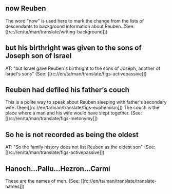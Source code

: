 ## now Reuben ##

The word "now" is used here to mark the change from the lists of descendants to background information about Reuben. (See: [[rc://en/ta/man/translate/writing-background]])

## but his birthright was given to the sons of Joseph son of Israel ##

AT: "but Israel gave Reuben's birthright to the sons of Joseph, another of Israel's sons" (See: [[rc://en/ta/man/translate/figs-activepassive]])

## Reuben had defiled his father’s couch ##

This is a polite way to speak about Reuben sleeping with father's secondary wife. (See:[[rc://en/ta/man/translate/figs-euphemism]]) The  couch is the place where a man and his wife would have slept together. (See: [[rc://en/ta/man/translate/figs-metonymy]])

## So he is not recorded  as being the oldest ##

AT: "So the family history does not list Reuben as the oldest son" (See: [[rc://en/ta/man/translate/figs-activepassive]])

## Hanoch...Pallu...Hezron...Carmi ##

These are the names of men. (See: [[rc://en/ta/man/translate/translate-names]])